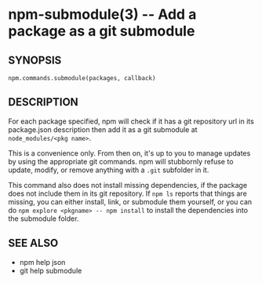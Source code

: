 npm-submodule(3) -- Add a package as a git submodule
====================================================

## SYNOPSIS

    npm.commands.submodule(packages, callback)

## DESCRIPTION

For each package specified, npm will check if it has a git repository url
in its package.json description then add it as a git submodule at
`node_modules/<pkg name>`.

This is a convenience only.  From then on, it's up to you to manage
updates by using the appropriate git commands.  npm will stubbornly
refuse to update, modify, or remove anything with a `.git` subfolder
in it.

This command also does not install missing dependencies, if the package
does not include them in its git repository.  If `npm ls` reports that
things are missing, you can either install, link, or submodule them yourself,
or you can do `npm explore <pkgname> -- npm install` to install the
dependencies into the submodule folder.

## SEE ALSO

* npm help json
* git help submodule
